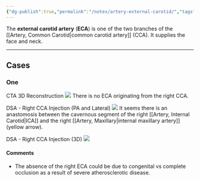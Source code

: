 ```yaml
---
{"dg-publish":true,"permalink":"/notes/artery-external-carotid/","tags":["anatomy","artery"],"created":"2023-09-01T12:23:14.259-07:00","updated":"2023-09-02T20:05:12.513-07:00"}
---
```



The **external carotid artery** (**ECA**) is one of the two branches of the [[Artery, Common Carotid\|common carotid artery]] (CCA). It supplies the face and neck.

---

## Cases

### One

CTA 3D Reconstruction
![](https://i.imgur.com/HlEtOlb.png)
There is no ECA originating from the right CCA.

DSA - Right CCA Injection (PA and Lateral)
![](https://i.imgur.com/5Eo29Nw.png)
It seems there is an anastomosis between the cavernous segment of the right [[Artery, Internal Carotid\|ICA]] and the right [[Artery, Maxillary\|internal maxillary artery]] (yellow arrow).

DSA - Right CCA Injection (3D)
![](https://i.imgur.com/j59pqXH.png)

#### Comments

- The absence of the right ECA could be due to congenital vs complete occlusion as a result of severe atherosclerotic disease.
